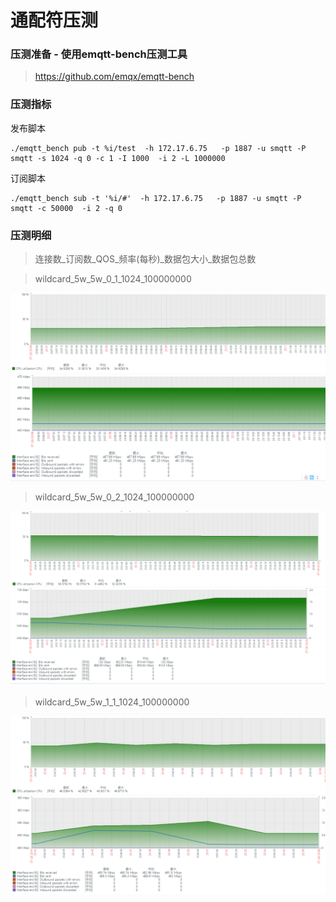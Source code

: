 # 通配符压测

### 压测准备 - 使用emqtt-bench压测工具
>https://github.com/emqx/emqtt-bench

### 压测指标

发布脚本
```
./emqtt_bench pub -t %i/test  -h 172.17.6.75   -p 1887 -u smqtt -P smqtt -s 1024 -q 0 -c 1 -I 1000  -i 2 -L 1000000
```

订阅脚本
```
./emqtt_bench sub -t '%i/#'  -h 172.17.6.75   -p 1887 -u smqtt -P smqtt -c 50000  -i 2 -q 0
```

### 压测明细
>连接数_订阅数_QOS_频率(每秒)_数据包大小_数据包总数

> wildcard_5w_5w_0_1_1024_100000000

![wildcard_1.png](../../assets/images/test/wildcard_1.png)
![wildcard_2.png](../../assets/images/test/wildcard_2.png)

> wildcard_5w_5w_0_2_1024_100000000

![wildcard_3.png](../../assets/images/test/wildcard_3.png)
![wildcard_4.png](../../assets/images/test/wildcard_4.png)

> wildcard_5w_5w_1_1_1024_100000000

![wildcard_5.png](../../assets/images/test/wildcard_5.png)
![wildcard_6.png](../../assets/images/test/wildcard_6.png)
